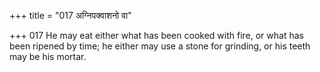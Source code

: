 +++
title = "017 अग्निपक्वाशनो वा"

+++
017	He may eat either what has been cooked with fire, or what has been ripened by time; he either may use a stone for grinding, or his teeth may be his mortar.